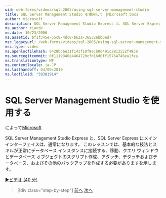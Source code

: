 ```yaml
---
uid: web-forms/videos/sql-2005/using-sql-server-management-studio
title: SQL Server Management Studio を使用して |Microsoft Docs
author: microsoft
description: SQL Server Management Studio Express と、SQL Server Express にメイン インターフェイスは、通常になります。 このレッスンでは、スキー、基本的な手法について説明しています.
ms.author: riande
ms.date: 10/23/2006
ms.assetid: bf1f345e-55c8-4dc8-b62a-365326bb6ed7
msc.legacyurl: /web-forms/videos/sql-2005/using-sql-server-management-studio
msc.type: video
ms.openlocfilehash: 6428bc6e31f143f10f9acb0d491c2813552f4938
ms.sourcegitcommit: 0f1119340e4464720cfd16d0ff15764746ea1fea
ms.translationtype: MT
ms.contentlocale: ja-JP
ms.lasthandoff: 04/09/2019
ms.locfileid: "59381914"
---
```

# <a name="using-sql-server-management-studio"></a>SQL Server Management Studio を使用する

によって[Microsoft](https://github.com/microsoft)

SQL Server Management Studio Express と、SQL Server Express にメイン インターフェイスは、通常になります。 このレッスンでは、基本的な技法とスキルが正常にデータベース インスタンスに接続する、移動、クエリ ウィンドウとデータベース オブジェクトのスクリプト作成、アタッチ、デタッチおよびデータベース、およびその他のバックアップを作成する必要がありますを示します。

[&#9654;ビデオ (40 分)](https://channel9.msdn.com/Blogs/ASP-NET-Site-Videos/using-sql-server-management-studio)

> [!div class="step-by-step"]
> [前へ](connecting-your-web-application-to-sql-server-2005-express-edition.md)
> [次へ](getting-started-with-reporting-services.md)
